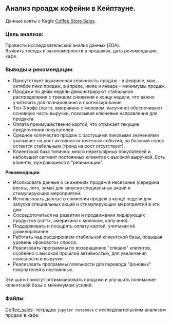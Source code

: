 ## Анализ проадж кофейни в Кейптауне.
Данные взяты с Kagle [Coffee Store Sales](https://www.kaggle.com/datasets/reignrichard/coffee-store-sales).

### Цель анализа:

Провести исследовательский анализ данных (EDA).  
Выявить тренды и закономерности в продажах, дать рекомендации кафе.

### Выводы и рекомендации

- Присутствует выраженная сезонность продаж - в феврале, мае, октябре пики продаж, в апреле, июле и январе - минимумы продаж.
- Продажи по дням недели демонстрируют стабильное распределение с трендом снижения к концу недели, что важно учитывать для планирования и прогнозирования.
- Топ-3 кофе (латтэ, американо с молоком, капучино) обеспечивают основную часть выручки, показывая ключевые направления для продукта.
- Оплата преимущественно картой, что отражает текущие предпочтения покупателей.
- Среднее количество продаж с растущими пиковыми значениями указывает на рост активности точечных событий, но базовый спрос остается стабильным (тренд на рост отсутствует).
- Клиентская база типична: много нерегулярных покупателей и небольшой сегмент постоянных клиентов с высокой выручкой. Есть клиенты, нуждающиеся в "реанимации".

**Рекомендации**

- Исользовать данные о снижениях продаж в несезонье (середина весны, лето, зима) для запуска специальных акций и стимулирующих мероприятий.
- Использовать данные о снижении продаж в конце недели для запуска специальных акций и стимулирующих мероприятий в эти дни.
- Сосредоточиться на развитии и продвижении лидирующих продуктов (латтэ, американо с молоком, капучино).
- Поддерживать и поощрять оплату картой, учитывая её доминирование.
- Работать над расширением стабильной клиентской базы, повышая уровень «фонового» спроса.
- Реализовать программы по возвращению "спящих" клиентов, особенно с высокой прошлой активностью, для увеличения лояльности и выручки.
- Реализовать программы лояльности для перевода "фоновых" покупателей в постоянных.

Эти шаги помогут оптимизировать продажи и улучшить понимание клиентской базы с минимумом усилий.

### Файлы

[Coffee_sales](https://github.com/Zaytsev-V/data-analytics-portfolio/blob/main/PET_PROJECTS/Coffee/Coffee_sales.ipynb)- тетрадка `jupyter notebook` с исследовательским анализом продаж в кафе.
